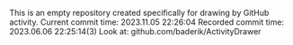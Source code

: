 This is an empty repository created specifically for drawing by GitHub activity.
Current commit time: 2023.11.05 22:26:04
Recorded commit time: 2023.06.06 22:25:14(3)
Look at: github.com/baderik/ActivityDrawer
